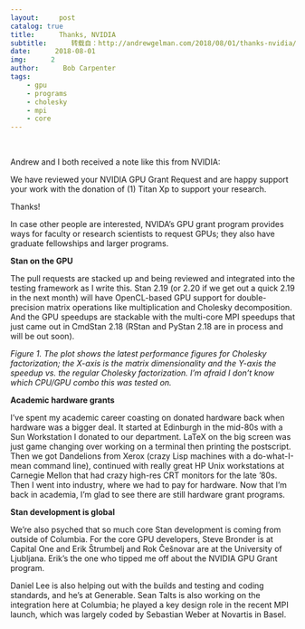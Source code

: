 ```yaml
---
layout:     post
catalog: true
title:      Thanks, NVIDIA
subtitle:      转载自：http://andrewgelman.com/2018/08/01/thanks-nvidia/
date:      2018-08-01
img:      2
author:      Bob Carpenter
tags:
    - gpu
    - programs
    - cholesky
    - mpi
    - core
---
```


 




Andrew and I both received a note like this from NVIDIA:

> 
We have reviewed your NVIDIA GPU Grant Request and are happy support your work with the donation of (1) Titan Xp to support your research.


Thanks! 

In case other people are interested, NVIDA’s GPU grant program provides ways for faculty or research scientists to request GPUs; they also have graduate fellowships and larger programs. 

**Stan on the GPU**

The pull requests are stacked up and being reviewed and integrated into the testing framework as I write this. Stan 2.19 (or 2.20 if we get out a quick 2.19 in the next month) will have OpenCL-based GPU support for double-precision matrix operations like multiplication and Cholesky decomposition. And the GPU speedups are stackable with the multi-core MPI speedups that just came out in CmdStan 2.18 (RStan and PyStan 2.18 are in process and will be out soon).

*Figure 1. The plot shows the latest performance figures for Cholesky factorization; the X-axis is the matrix dimensionality and the Y-axis the speedup vs. the regular Cholesky factorization. I’m afraid I don’t know which CPU/GPU combo this was tested on.*


**Academic hardware grants**

I’ve spent my academic career coasting on donated hardware back when hardware was a bigger deal. It started at Edinburgh in the mid-80s with a Sun Workstation I donated to our department. LaTeX on the big screen was just game changing over working on a terminal then printing the postscript. Then we got Dandelions from Xerox (crazy Lisp machines with a do-what-I-mean command line), continued with really great HP Unix workstations at Carnegie Mellon that had crazy high-res CRT monitors for the late ’80s. Then I went into industry, where we had to pay for hardware. Now that I’m back in academia, I’m glad to see there are still hardware grant programs.

**Stan development is global**

We’re also psyched that so much core Stan development is coming from outside of Columbia. For the core GPU developers, Steve Bronder is at Capital One and Erik Štrumbelj and Rok Češnovar are at the University of Ljubljana. Erik’s the one who tipped me off about the NVIDIA GPU Grant program. 

Daniel Lee is also helping out with the builds and testing and coding standards, and he’s at Generable. Sean Talts is also working on the integration here at Columbia; he played a key design role in the recent MPI launch, which was largely coded by Sebastian Weber at Novartis in Basel.



